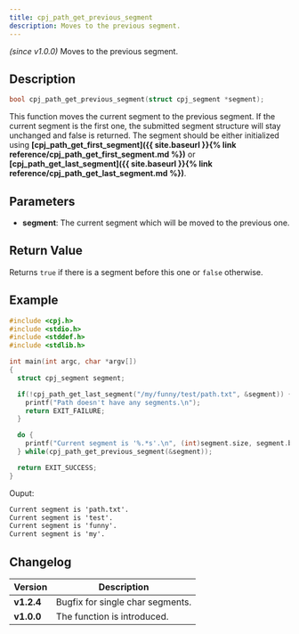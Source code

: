 ```yaml
---
title: cpj_path_get_previous_segment
description: Moves to the previous segment.
---
```


_(since v1.0.0)_
Moves to the previous segment.

## Description

```c
bool cpj_path_get_previous_segment(struct cpj_segment *segment);
```

This function moves the current segment to the previous segment. If the current segment is the first one, the submitted segment structure will stay unchanged and false is returned. The segment should be either initialized using **[cpj_path_get_first_segment]({{ site.baseurl }}{% link reference/cpj_path_get_first_segment.md %})** or **[cpj_path_get_last_segment]({{ site.baseurl }}{% link reference/cpj_path_get_last_segment.md %})**.

## Parameters

* **segment**: The current segment which will be moved to the previous one.

## Return Value

Returns ``true`` if there is a segment before this one or ``false`` otherwise.

## Example

```c
#include <cpj.h>
#include <stdio.h>
#include <stddef.h>
#include <stdlib.h>

int main(int argc, char *argv[])
{
  struct cpj_segment segment;

  if(!cpj_path_get_last_segment("/my/funny/test/path.txt", &segment)) {
    printf("Path doesn't have any segments.\n");
    return EXIT_FAILURE;
  }

  do {
    printf("Current segment is '%.*s'.\n", (int)segment.size, segment.begin);
  } while(cpj_path_get_previous_segment(&segment));

  return EXIT_SUCCESS;
}
```

Ouput:

```txt
Current segment is 'path.txt'.
Current segment is 'test'.
Current segment is 'funny'.
Current segment is 'my'.
```

## Changelog

| Version    | Description                                            |
|------------|--------------------------------------------------------|
| **v1.2.4** | Bugfix for single char segments.                       |
| **v1.0.0** | The function is introduced.                            |
